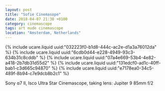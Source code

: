 ```yaml
---
layout: post
title: "Sofie Cinemasope"
date: 2018-04-07 21:38 +0100
category: cinemascope
tags: art nude cinemascope
location: "Amsterdam, Netherlands"
---
```


{% include ucare.liquid uuid:"032223f0-b1d8-444c-ac2e-d1a3a76012da" %}
{% include ucare.liquid uuid:"6cdb0d44-e228-4949-93c3-634b31c8cddb" %}
{% include ucare.liquid uuid:"07a4e669-53b4-4e82-a418-2b7db31d55d2" %}
{% include ucare.liquid uuid:"131edcf0-ad1c-40ff-bab1-c3d665c94870" %}
{% include ucare.liquid uuid:"e7178ea0-34c5-489f-8b94-c7e9dcb8b2c1" %}

Sony α7 II, Isco Ultra Star Cinemascope, taking lens: Jupiter 9 85mm f/2